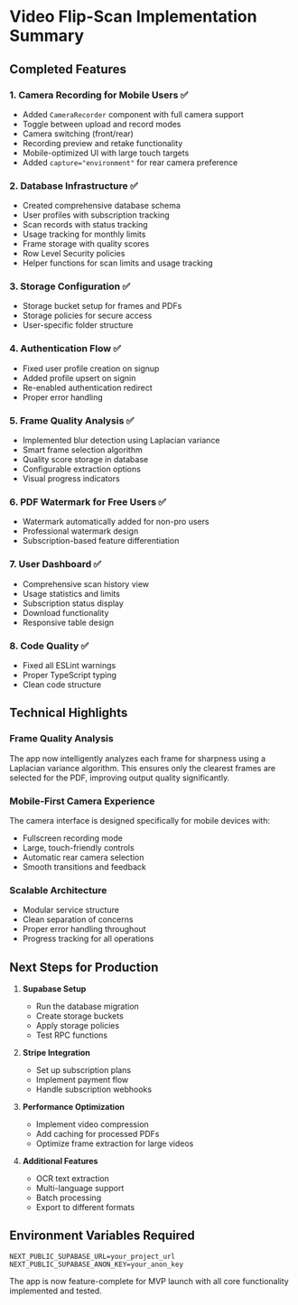 # Video Flip-Scan Implementation Summary

## Completed Features

### 1. Camera Recording for Mobile Users ✅
- Added `CameraRecorder` component with full camera support
- Toggle between upload and record modes
- Camera switching (front/rear)
- Recording preview and retake functionality
- Mobile-optimized UI with large touch targets
- Added `capture="environment"` for rear camera preference

### 2. Database Infrastructure ✅
- Created comprehensive database schema
- User profiles with subscription tracking
- Scan records with status tracking
- Usage tracking for monthly limits
- Frame storage with quality scores
- Row Level Security policies
- Helper functions for scan limits and usage tracking

### 3. Storage Configuration ✅
- Storage bucket setup for frames and PDFs
- Storage policies for secure access
- User-specific folder structure

### 4. Authentication Flow ✅
- Fixed user profile creation on signup
- Added profile upsert on signin
- Re-enabled authentication redirect
- Proper error handling

### 5. Frame Quality Analysis ✅
- Implemented blur detection using Laplacian variance
- Smart frame selection algorithm
- Quality score storage in database
- Configurable extraction options
- Visual progress indicators

### 6. PDF Watermark for Free Users ✅
- Watermark automatically added for non-pro users
- Professional watermark design
- Subscription-based feature differentiation

### 7. User Dashboard ✅
- Comprehensive scan history view
- Usage statistics and limits
- Subscription status display
- Download functionality
- Responsive table design

### 8. Code Quality ✅
- Fixed all ESLint warnings
- Proper TypeScript typing
- Clean code structure

## Technical Highlights

### Frame Quality Analysis
The app now intelligently analyzes each frame for sharpness using a Laplacian variance algorithm. This ensures only the clearest frames are selected for the PDF, improving output quality significantly.

### Mobile-First Camera Experience
The camera interface is designed specifically for mobile devices with:
- Fullscreen recording mode
- Large, touch-friendly controls
- Automatic rear camera selection
- Smooth transitions and feedback

### Scalable Architecture
- Modular service structure
- Clean separation of concerns
- Proper error handling throughout
- Progress tracking for all operations

## Next Steps for Production

1. **Supabase Setup**
   - Run the database migration
   - Create storage buckets
   - Apply storage policies
   - Test RPC functions

2. **Stripe Integration**
   - Set up subscription plans
   - Implement payment flow
   - Handle subscription webhooks

3. **Performance Optimization**
   - Implement video compression
   - Add caching for processed PDFs
   - Optimize frame extraction for large videos

4. **Additional Features**
   - OCR text extraction
   - Multi-language support
   - Batch processing
   - Export to different formats

## Environment Variables Required
```
NEXT_PUBLIC_SUPABASE_URL=your_project_url
NEXT_PUBLIC_SUPABASE_ANON_KEY=your_anon_key
```

The app is now feature-complete for MVP launch with all core functionality implemented and tested.